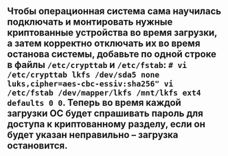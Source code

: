 ## Чтобы операционная система сама научилась подключать и монтировать нужные криптованные устройства во время загрузки, а затем корректно отключать их во время останова системы, добавьте по одной строке в файлы `/etc/crypttab` и `/etc/fstab`: `# vi /etc/crypttab lkfs /dev/sda5 none luks,cipher=aes-cbc-essiv:sha256" vi /etc/fstab /dev/mapper/lkfs /mnt/lkfs ext4 defaults 0 0`. Теперь во время каждой загрузки ОС будет спрашивать пароль для доступа к криптованному разделу, если он будет указан неправильно – загрузка остановится.
